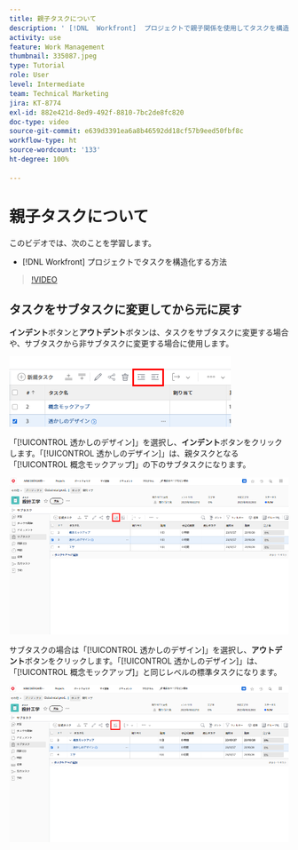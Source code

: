 ```yaml
---
title: 親子タスクについて
description: ' [!DNL  Workfront]  プロジェクトで親子関係を使用してタスクを構造化する方法について説明します。'
activity: use
feature: Work Management
thumbnail: 335087.jpeg
type: Tutorial
role: User
level: Intermediate
team: Technical Marketing
jira: KT-8774
exl-id: 882e421d-8ed9-492f-8810-7bc2de8fc820
doc-type: video
source-git-commit: e639d3391ea6a8b46592dd18cf57b9eed50fbf8c
workflow-type: ht
source-wordcount: '133'
ht-degree: 100%

---
```


# 親子タスクについて

このビデオでは、次のことを学習します。

* [!DNL Workfront] プロジェクトでタスクを構造化する方法

>[!VIDEO](https://video.tv.adobe.com/v/335087/?quality=12&learn=on)


## タスクをサブタスクに変更してから元に戻す

**インデント**&#x200B;ボタンと&#x200B;**アウトデント**&#x200B;ボタンは、タスクをサブタスクに変更する場合や、サブタスクから非サブタスクに変更する場合に使用します。

![インデントボタンとアウトデントボタンの画像。](assets/indent-and-outdent.png)

「[!UICONTROL 透かしのデザイン]」を選択し、**インデント**&#x200B;ボタンをクリックします。「[!UICONTROL 透かしのデザイン]」は、親タスクとなる「[!UICONTROL 概念モックアップ]」の下のサブタスクになります。

![インデントボタンを使用した画像。](assets/indent.png)

サブタスクの場合は「[!UICONTROL 透かしのデザイン]」を選択し、**アウトデント**&#x200B;ボタンをクリックします。「[!UICONTROL 透かしのデザイン]」は、「[!UICONTROL 概念モックアップ]」と同じレベルの標準タスクになります。

![アウトデントボタンを使用した画像。](assets/outdent.png)

